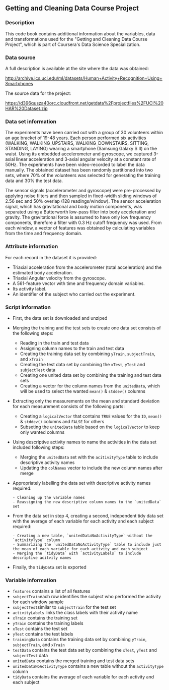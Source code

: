 ## Getting and Cleaning Data Course Project
### Description

This code book contains additional information about the variables, 
data and transformations used for the "Getting and Cleaning Data Course Project", 
which is part of Coursera's Data Science Specialization.

### Data source

A full description is available at the site where the data was obtained:

http://archive.ics.uci.edu/ml/datasets/Human+Activity+Recognition+Using+Smartphones

The source data for the project:

https://d396qusza40orc.cloudfront.net/getdata%2Fprojectfiles%2FUCI%20HAR%20Dataset.zip 

### Data set information

The experiments have been carried out with a group of 30 volunteers within an age bracket of 19-48 years. 
Each person performed six activities (WALKING, WALKING_UPSTAIRS, WALKING_DOWNSTAIRS, SITTING, STANDING, LAYING) 
wearing a smartphone (Samsung Galaxy S II) on the waist. Using its embedded accelerometer and gyroscope, 
we captured 3-axial linear acceleration and 3-axial angular velocity at a constant rate of 50Hz. 
The experiments have been video-recorded to label the data manually. 
The obtained dataset has been randomly partitioned into two sets, where 70% of the volunteers was selected for generating 
the training data and 30% the test data.

The sensor signals (accelerometer and gyroscope) were pre-processed by applying noise filters and then sampled in 
fixed-width sliding windows of 2.56 sec and 50% overlap (128 readings/window). The sensor acceleration signal, 
which has gravitational and body motion components, was separated using a Butterworth low-pass filter into 
body acceleration and gravity. The gravitational force is assumed to have only low frequency components, 
therefore a filter with 0.3 Hz cutoff frequency was used. From each window, a vector of features was obtained by 
calculating variables from the time and frequency domain.

### Attribute information

For each record in the dataset it is provided:
- Triaxial acceleration from the accelerometer (total acceleration) and the estimated body acceleration.
- Triaxial Angular velocity from the gyroscope.
- A 561-feature vector with time and frequency domain variables.
- Its activity label.
- An identifier of the subject who carried out the experiment.

### Script information

- First, the data set is downloaded and unziped 
- Merging the training and the test sets to create one data set consists of the following steps:
      
    -  Reading in the train and test data
    -  Assigning column names to the train and test data
    -  Creating the training data set by combining `yTrain`, `subjectTrain`, and `xTrain`
    -  Creating the test data set by combining the `xTest`, `yTest` and `subjectTest` data
    -  Creating one united data set by combining the training and test data sets
    -  Creating a vector for the column names from the `unitedData`, which will be used to select the wanted `mean()` & `stddev()` columns
    
- Extracting only the measurements on the mean and standard deviation for each measurement consists of the following parts:

     - Creating a `logicalVector` that contains `TRUE` values for the `ID`, `mean()` & `stddev()` columns and `FALSE` for others
     - Subseting the `unitedData` table based on the `logicalVector` to keep only wanted columns
     
- Using descriptive activity names to name the activities in the data set included following steps:

     - Merging the `unitedData` set with the `acitivityType` table to include descriptive activity names
     - Updating the `colNames` vector to include the new column names after merge

- Appropriately labelling the data set with descriptive activity names required:

      - Cleaning up the variable names
      - Reassigning the new descriptive column names to the `unitedData` set
      
- From the data set in step 4, creating a second, independent tidy data set with the average of each variable for each activity and each subject required:

      - Creating a new table, `unitedDataNoActivityType` without the `activityType` column
      - Summarizing the `unitedDataNoActivityType` table to include just the mean of each variable for each activity and each subject
      - Merging the `tidyData` with `activityLabels` to include descriptive acitvity names

- Finally, the `tidyData` set is exported 
 
### Variable information

- `features` contains a list of all features
- `subjectTrain`each row identifies the subject who performed the activity for each window sample
- `subjectTest`similar to `subjectTrain` for the test set 
- `activityLabels` links the class labels with their activity name
- `xTrain` contains the training set
- `yTrain` contains the training labels
- `xTest` contains the test set
- `yTest` contains the test labels
- `trainingData` contains the training data set by combining `yTrain`, `subjectTrain`, and `xTrain`
- `testData` contains the test data set by combining the `xTest`, `yTest` and `subjectTest` data
- `unitedData` contains the merged training and test data sets
- `unitedDataNoActivityType` contains a new table without the `activityType` column
- `tidyData` contains the average of each variable for each activity and each subject
